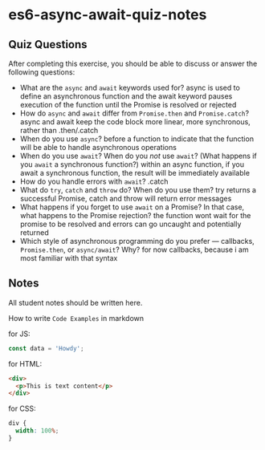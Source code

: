 # es6-async-await-quiz-notes

## Quiz Questions

After completing this exercise, you should be able to discuss or answer the following questions:

- What are the `async` and `await` keywords used for?
  async is used to define an asynchronous function and the await keyword pauses execution of the function until the Promise is resolved or rejected
- How do `async` and `await` differ from `Promise.then` and `Promise.catch`?
  async and await keep the code block more linear, more synchronous, rather than .then/.catch
- When do you use `async`?
  before a function to indicate that the function will be able to handle asynchronous operations
- When do you use `await`? When do you _not_ use `await`? (What happens if you `await` a synchronous function?)
  within an async function, if you await a synchronous function, the result will be immediately available
- How do you handle errors with `await`?
  .catch
- What do `try`, `catch` and `throw` do? When do you use them?
  try returns a successful Promise, catch and throw will return error messages
- What happens if you forget to use `await` on a Promise? In that case, what happens to the Promise rejection?
  the function wont wait for the promise to be resolved and errors can go uncaught and potentially returned
- Which style of asynchronous programming do you prefer — callbacks, `Promise.then`, or `async/await`? Why?
  for now callbacks, because i am most familiar with that syntax

## Notes

All student notes should be written here.

How to write `Code Examples` in markdown

for JS:

```javascript
const data = 'Howdy';
```

for HTML:

```html
<div>
  <p>This is text content</p>
</div>
```

for CSS:

```css
div {
  width: 100%;
}
```
